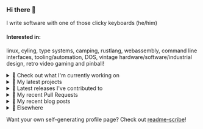 ### Hi there 👋

I write software with one of those clicky keyboards (he/him)

#### Interested in:
linux, cyling, type systems, camping, rustlang, webassembly, command line interfaces, tooling/automation, DOS, vintage hardware/software/industrial design, retro video gaming and pinball!
<details><summary>👀 Check out what I'm currently working on</summary><br />

- [MetaMask/action-npm-publish](https://github.com/MetaMask/action-npm-publish) - GitHub Action to publish to NPM (1 week ago)
- [MetaMask/react-native-aes-crypto-forked](https://github.com/MetaMask/react-native-aes-crypto-forked) -  (1 week ago)
- [MetaMask/metamask-mobile](https://github.com/MetaMask/metamask-mobile) - Mobile web browser providing access to websites that use the Ethereum blockchain (2 weeks ago)
- [rickycodes/win98config](https://github.com/rickycodes/win98config) - Example multi-boot setup for window98 (4 weeks ago)
- [MetaMask/action-publish-release](https://github.com/MetaMask/action-publish-release) -  (1 month ago)
</details>

<details><summary>🌱 My latest projects</summary><br />

- [rickycodes/win98config](https://github.com/rickycodes/win98config) - Example multi-boot setup for window98
- [rickycodes/kitties](https://github.com/rickycodes/kitties) - micro site to browse CryptoKitties
- [rickycodes/pve-no-subscription](https://github.com/rickycodes/pve-no-subscription) - Proxmox VE No-Subscription Removal
- [rickycodes/ftse-rs](https://github.com/rickycodes/ftse-rs) - scrape and filter hl.co.uk market summaries
- [rickycodes/card](https://github.com/rickycodes/card) - npx business card built with rust targeting wasm
</details>

<details><summary>🔭 Latest releases I've contributed to</summary><br />

- [MetaMask/controllers](https://github.com/MetaMask/controllers) ([v35.0.0](https://github.com/MetaMask/controllers/releases/tag/v35.0.0), 3 days ago) - Collection of platform-agnostic modules for creating secure data models for cryptocurrency wallets
- [MetaMask/snaps-monorepo](https://github.com/MetaMask/snaps-monorepo) ([v0.25.0](https://github.com/MetaMask/snaps-monorepo/releases/tag/v0.25.0), 1 week ago) - Monorepo for Snaps dependencies.
- [MetaMask/contract-metadata](https://github.com/MetaMask/contract-metadata) ([v2.1.0](https://github.com/MetaMask/contract-metadata/releases/tag/v2.1.0), 1 week ago) - A mapping of ethereum contract addresses to broadly accepted icons for those addresses.
- [MetaMask/metamask-mobile](https://github.com/MetaMask/metamask-mobile) ([v5.11.0](https://github.com/MetaMask/metamask-mobile/releases/tag/v5.11.0), 1 week ago) - Mobile web browser providing access to websites that use the Ethereum blockchain
- [MetaMask/metamask-extension](https://github.com/MetaMask/metamask-extension) ([v10.22.3](https://github.com/MetaMask/metamask-extension/releases/tag/v10.22.3), 1 week ago) - :globe_with_meridians: :electric_plug: The MetaMask browser extension enables browsing Ethereum blockchain enabled websites
</details>

<details><summary>🔨 My recent Pull Requests</summary><br />

- [use npm for dependencies](https://github.com/MetaMask/metamask-mobile/pull/5324) on [MetaMask/metamask-mobile](https://github.com/MetaMask/metamask-mobile) (2 days ago)
- [Require clean working directory](https://github.com/MetaMask/metamask-mobile/pull/5240) on [MetaMask/metamask-mobile](https://github.com/MetaMask/metamask-mobile) (2 weeks ago)
- [Feature/slack announce](https://github.com/MetaMask/action-npm-publish/pull/9) on [MetaMask/action-npm-publish](https://github.com/MetaMask/action-npm-publish) (4 weeks ago)
- [Bump actions](https://github.com/MetaMask/controllers/pull/946) on [MetaMask/controllers](https://github.com/MetaMask/controllers) (1 month ago)
- [Bump `@actions/core`](https://github.com/MetaMask/action-create-release-pr/pull/102) on [MetaMask/action-create-release-pr](https://github.com/MetaMask/action-create-release-pr) (1 month ago)
</details>

<details><summary>📜 My recent blog posts</summary><br />

- [Publishing my Website to the peer-to-peer Web](//ricky.codes/blog/posts/publishing-to-the-peer-to-peer-web/) (4 years ago)
</details>

<details><summary>🔗 Elsewhere</summary><br />

- Web: https://ricky.codes
- Twitter: https://twitter.com/rickycodes
- Blog: https://ricky.codes/blog
</details>

Want your own self-generating profile page? Check out [readme-scribe](https://github.com/muesli/readme-scribe)!

